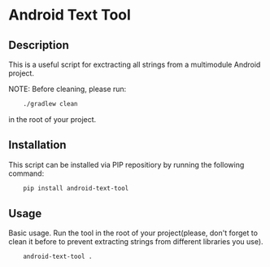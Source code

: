 # Android Text Tool

## Description

This is a useful script for exctracting all strings from a multimodule Android project.

NOTE: Before cleaning, please run:

```bash
    ./gradlew clean
```

in the root of your project.

## Installation

This script can be installed via PIP repositiory by running the following command:

```bash
    pip install android-text-tool
```

## Usage

Basic usage. Run the tool in the root of your project(please, don't forget to clean it before to prevent extracting strings from different libraries you use).

```bash
    android-text-tool .
```
